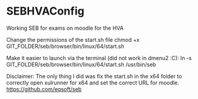 # SEBHVAConfig
Working SEB for exams on moodle for the HVA

Change the permissions of the start.sh file
chmod +x GIT_FOLDER/seb/browser/bin/linux/64/start.sh

Make it easier to launch via the terminal (did not work in dmenu2 :C):
ln -s GIT_FOLDER/seb/browser/bin/linux/64/start.sh /usr/bin/seb

Disclaimer:
The only thing I did was fix the start.sh in the x64 folder to correctly open xulrunner for x64 and set the correct URL for moodle.
https://github.com/eqsoft/seb

